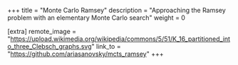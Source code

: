 +++
title = "Monte Carlo Ramsey"
description = "Approaching the Ramsey problem with an elementary Monte Carlo search"
weight = 0

[extra]
remote_image = "https://upload.wikimedia.org/wikipedia/commons/5/51/K_16_partitioned_into_three_Clebsch_graphs.svg"
link_to = "https://github.com/ariasanovsky/mcts_ramsey"
+++
